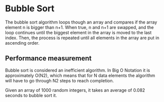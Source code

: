 # Bubble Sort
 
The bubble sort algorithm loops though an array and compares if the array element n is bigger than n+1. When true, n and n+1
are swapped, and the loop continues until the biggest element in the array is moved to the last index. Then, the process is 
repeated until all elements in the array are put in ascending order.

## Performance measurement
Bubble sort is considered an inefficient algorithm. In Big O Notation it is approximately O(N2), which means that for N data elements the algorithm will have to go through N2 steps to reach completion.

Given an array of 1000 random integers, it takes an average of 0.082 seconds to bubble sort it.
